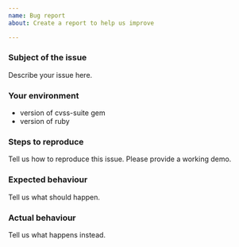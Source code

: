 ```yaml
---
name: Bug report
about: Create a report to help us improve

---
```


### Subject of the issue
Describe your issue here.

### Your environment
* version of cvss-suite gem
* version of ruby

### Steps to reproduce
Tell us how to reproduce this issue. Please provide a working demo.

### Expected behaviour
Tell us what should happen.

### Actual behaviour
Tell us what happens instead.
